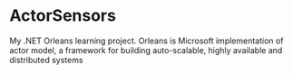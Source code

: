 # ActorSensors
My .NET Orleans learning project. Orleans is Microsoft implementation of actor model, a framework for building auto-scalable, highly available and distributed systems
